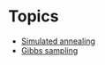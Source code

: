Topics
======


* [Simulated annealing](./annealing/MCMC.md)
* [Gibbs sampling](./annealing/Gibbs.md)
